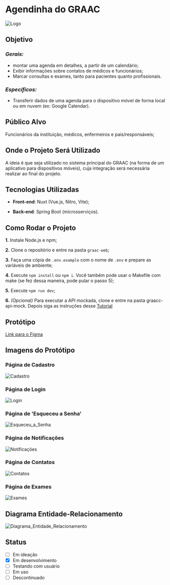 # **Agendinha do GRAAC**
![Logo](./screenshots/logo_projeto.png)
## **Objetivo**

### *Gerais:*

- montar uma agenda em detalhes, a partir de um calendário;
- Exibir informações sobre contatos de médicos e funcionários;
- Marcar consultas e exames, tanto para pacientes quanto profissionais.

### *Específicos:*

- Transferir dados de uma agenda para o dispositivo móvel de forma local ou em nuvem (ex: Google Calendar).

## **Público Alvo**

Funcionários da instituição, médicos, enfermeiros e pais/responsáveis;

## **Onde o Projeto Será Utilizado**

A ideia é que seja utilizado no sistema principal do GRAAC (na forma de um aplicativo para dispositivos móveis), cuja integração será necessária realizar ao final do projeto.

## **Tecnologias Utilizadas**

- **Front-end**: Nuxt (Vue.js, Nitro, Vite);

- **Back-end**: Spring Boot (microsserviços).

## **Como Rodar o Projeto**
**1.** Instale Node.js e npm;

**2.** Clone o repositório e entre na pasta `graac-web`;

**3.** Faça uma cópia de `.env.example` com o nome de `.env` e prepare as variáveis de ambiente;

**4.** Execute `npm install` ou `npm i`. Você também pode usar o Makefile com make (se fez dessa maneira, pode pular o passo 5);

**5.** Execute `npm run dev`;

**6.** *(Opcional)* Para executar a API mockada, clone e entre na pasta graacc-api-mock. Depois siga as instruções desse [Tutorial](*https://github.com/UnifespCodeLab/graacc-api-mock/blob/main/tutorial-wiremock.md*)

## **Protótipo**

[Link para o Figma](https://www.figma.com/destan/M4BjYcGLkDluFm9M8SKvh/GRAACmode-id=6-28p-f8t-x88a1Yj5G3XycbJ0-8)

## **Imagens do Protótipo**

### **Página de Cadastro**

![Cadastro](./screenshots/print_cadastro.png)

### **Página de Login**

![Login](./screenshots/print_login.png)

### **Página de 'Esqueceu a Senha'**

![Esqueceu_a_Senha](./screenshots/print_senha.png)

### **Página de Notificações**

![Notificações](./screenshots/print_notificacoes.png)

### **Página de Contatos**

![Contatos](./screenshots/print_contatos.png)

### **Página de Exames**

![Exames](./screenshots/print_exames.png)

## **Diagrama Entidade-Relacionamento**

![Diagrama_Entidade_Relacionamento](./public/diagrama_entidade_relacionamento.jpg)

## **Status**

- [ ] Em ideação
- [x] Em desenvolvimento
- [ ] Testando com usuário
- [ ] Em uso
- [ ] Descontinuado
